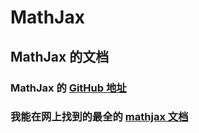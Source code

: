 # MathJax
## MathJax 的文档
### MathJax 的 <a href="https://github.com/mathjax">GitHub 地址</a>
### 我能在网上找到的最全的 <a href="https://www.osgeo.cn/mathjax/index.html">mathjax 文档</a>
